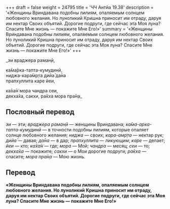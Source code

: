 +++
draft = false
weight = 24795
title = 'ЧЧ Антйа 19.38'
description = '«Женщины Вриндавана подобны лилиям, опаляемым солнцем любовного желания. Но луноликий Кришна приносит им отраду, даруя им нектар Своих объятий. Дорогие подруги, где сейчас эта Моя луна? Спасите Мне жизнь — покажите Мне Его!»'
summary = '«Женщины Вриндавана подобны лилиям, опаляемым солнцем любовного желания. Но луноликий Кришна приносит им отраду, даруя им нектар Своих объятий. Дорогие подруги, где сейчас эта Моя луна? Спасите Мне жизнь — покажите Мне Его!»'
+++

_эи враджера раман̣ӣ,  
  
ка̄ма̄рка-тапта-кумудинӣ,  
ниджа-кара̄мр̣та дийа̄ да̄на  
прапхуллита каре йеи,  
  
ка̄ха̄н̇ мора чандра сеи,  
декха̄ха, сакхи, ра̄кха мора пра̄н̣а_

## Пословный перевод

_эи_ — эти; _враджера_ _раман̣ӣ_ — женщины Вриндавана; _ка̄ма_\-_арка_\-_тапта_\-_кумудинӣ_ — в точности подобны лилиям, которые опаляет солнце любовного желания; _ниджа_ — своих; _кара_\-_амр̣та_ — нектар рук; _дийа̄_ — давая; _да̄на_ — в дар; _прапхуллита_ — ликующим; _каре_ — делает; _йеи_ — кто; _ка̄ха̄н̇_ — где; _мора_ — Мой; _чандра_ — месяц; _сеи_ — то; _декха̄ха_ — покажите; _сакхи_ — о Мои дорогие подруги; _ра̄кха_ — спасите; _мора_ _пра̄н̣а_ — Мою жизнь.

## Перевод

**«Женщины Вриндавана подобны лилиям, опаляемым солнцем любовного желания. Но луноликий Кришна приносит им отраду, даруя им нектар Своих объятий. Дорогие подруги, где сейчас эта Моя луна? Спасите Мне жизнь — покажите Мне Его!»**
